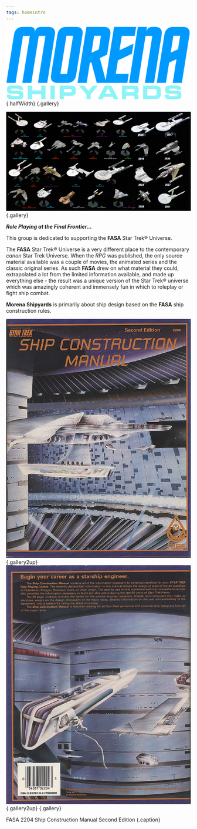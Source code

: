 ```yaml
---
tags: homeintro
---
```

![Morena Shipyards](/images/MORENA.SVG){.halfWidth} {.gallery} 

![FASA 2204](/images/Cover.jpg){.gallery} 

***Role Playing at the Final Frontier...***
 
This group is dedicated to supporting the **FASA** Star Trek® Universe.

The **FASA** Star Trek® Universe is a very different place to the contemporary *canon* Star Trek Universe. When the *RPG* was published, the only source material available was a couple of movies, the animated series and the classic original series. As such **FASA** drew on what material they could, extrapolated a lot from the limited information available, and made up everything else - the result was a unique version of the Star Trek® universe which was amazingly coherent and immensely fun in which to roleplay or fight ship combat.

**Morena Shipyards** is primarily about ship design based on the **FASA** ship construction rules.

![FASA 2204](/images/FASA-2204.jpg){.gallery2up} ![FASA 2204](/images/FASA-2204B.jpg){.gallery2up} {.gallery}

FASA 2204 Ship Construction Manual Second Edition {.caption}
